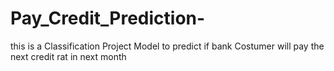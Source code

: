 # Pay_Credit_Prediction-
this is a Classification Project Model to predict if bank Costumer will pay the next credit rat in next month
